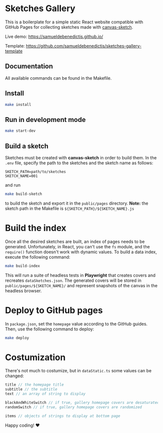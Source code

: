 # Sketches Gallery

This is a boilerplate for a simple static React website compatible with GitHub Pages for collecting sketches made with [canvas-sketch](https://github.com/mattdesl/canvas-sketch).

Live demo: https://samueldebenedictis.github.io/

Template: https://github.com/samueldebenedictis/sketches-gallery-template

## Documentation

All available commands can be found in the Makefile.

## Install
```bash
make install
```
## Run in development mode
```bash
make start-dev
```
## Build a sketch
Sketches must be created with **canvas-sketch** in order to build them.
In the `.env` file, specify the path to the sketches and the sketch name as follows:
```env
SKETCH_PATH=path/to/sketches
SKETCH_NAME=001
```
and run
```bash
make build-sketch
```
to build the sketch and export it in the `public/pages` directory.
**Note:** the sketch path in the Makefile is `${SKETCH_PATH}/${SKETCH_NAME}.js`

# Build the index
Once all the desired sketches are built, an index of pages needs to be generated. Unfortunately, in React, you can't use the `fs` module, and the `require()` function doesn't work with dynamic values. To build a data index, execute the following command:
```bash
make build-index
```
This will run a suite of headless tests in **Playwright** that creates covers and recreates `dataSketches.json`.
The generated covers will be stored in `public/pages/${SKETCH_NAME}/` and represent snapshots of the canvas in the headless browser.

# Deploy to GitHub pages
In `package.json`, set the `homepage` value according to the GitHub guides. Then, use the following command to deploy:
```bash
make deploy
```

# Costumization
There's not much to costumize, but in `dataStatic.ts` some values can be changed:

```ts
title // the homepage title
subtitle // the subtitle
text // an array of string to display

blackAndWhiteSwitch // if true, gallery homepage covers are desaturated
randomSwitch // if true, gallery homepage covers are randomized

items // objects of strings to display at bottom page
```

Happy coding! ❤